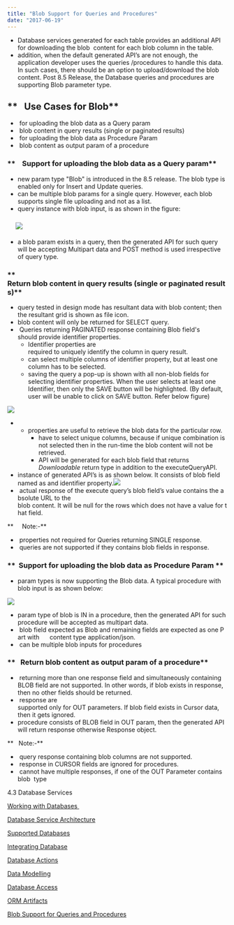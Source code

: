 ```yaml
---
title: "Blob Support for Queries and Procedures"
date: "2017-06-19"
---
```


- Database services generated for each table provides an additional API for downloading the blob  content for each blob column in the table.
- addition, when the default generated API’s are not enough, the application developer uses the queries /procedures to handle this data. In such cases, there should be an option to upload/download the blob content. Post 8.5 Release, the Database queries and procedures are supporting Blob parameter type.

## **   Use Cases for Blob**

-  for uploading the blob data as a Query param
-  blob content in query results (single or paginated results)
-  for uploading the blob data as Procedure Param
-  blob content as output param of a procedure

### **    Support for uploading the blob data as a Query param**

- new param type "Blob" is introduced in the 8.5 release. The blob type is enabled only for Insert and Update queries.
- can be multiple blob params for a single query. However, each blob supports single file uploading and not as a list.
- query instance with blob input, is as shown in the figure:

###      ![](../assets/blob.png)

- a blob param exists in a query, then the generated API for such query will be accepting Multipart data and POST method is used irrespective of query type.

### **   Return blob content in query results (single or paginated results)**

- query tested in design mode has resultant data with blob content; then the resultant grid is shown as file icon.
- blob content will only be returned for SELECT query.
-  Queries returning PAGINATED response containing Blob field's should provide identifier properties.
    - Identifier properties are required to uniquely identify the column in query result.
    - can select multiple columns of identifier property, but at least one column has to be selected.
    - saving the query a pop-up is shown with all non-blob fields for selecting identifier properties. When the user selects at least one Identifier, then only the SAVE button will be highlighted. (By default, user will be unable to click on SAVE button. Refer below figure)

![](../assets/save_query1.png)

- - properties are useful to retrieve the blob data for the particular row.
    - have to select unique columns, because if unique combination is not selected then in the run-time the blob content will not be retrieved.
    - API will be generated for each blob field that returns _Downloadable_ return type in addition to the executeQueryAPI.
- instance of generated API’s is as shown below. It consists of blob field named as and identifier property.![](../assets/GeneratedAPIs_Query.png)
-  actual response of the execute query’s blob field’s value contains the absolute URL to the  blob content. It will be null for the rows which does not have a value for that field.

**     Note:-**

-  properties not required for Queries returning SINGLE response.
-  queries are ​not​ supported if they contains blob fields in response.

### **  Support for uploading the blob data as Procedure Param **

- param types is now supporting the Blob data. A typical procedure with blob input is as shown below:

![](../assets/blob_for_procedure-1.png)

- param type of blob is IN in a procedure, then the generated API for such procedure will be accepted as multipart data.
-  blob field expected as Blob and remaining fields are expected as one Part with      content type application/json.
-  can be multiple blob inputs for procedures

### **   Return blob content as output param of a procedure**

-  returning more than one response field and simultaneously containing BLOB field are not supported. In other words, if blob exists in response, then no other fields should be returned.
-  response are supported only for OUT parameters. If blob field exists in Cursor data, then it gets ignored.
- procedure consists of BLOB field in OUT param, then the generated API will return response otherwise <procedureName>Response object.

**   Note:-**

-  query response containing blob columns are not supported.
-  response in CURSOR fields are ignored for procedures.
-  cannot have multiple responses, if one of the OUT Parameter contains  blob  type

4.3 Database Services

[Working with Databases ](/learn/app-development/services/db-services/#working-with-db)

[Database Service Architecture](#database-architecture)

[Supported Databases](#supported-databases)

[Integrating Database](#integrating-database)

[Database Actions](#database-actions)

[Data Modelling](/learn/services/db-services/data-modelling/)

[Database Access](/learn/app-development/services/database-access/)

[ORM Artifacts](/learn/app-development/services/db-services/orm-artifacts/)

[Blob Support for Queries and Procedures](/learn/app-development/services/database-services/blob-support-queries-procedures/)
